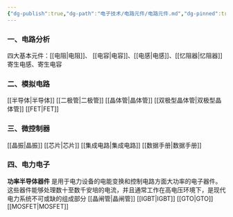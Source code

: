 ```yaml
---
{"dg-publish":true,"dg-path":"电子技术/电路元件/电路元件.md","dg-pinned":true,"permalink":"/电子技术/电路元件/电路元件/","pinned":true,"dgPassFrontmatter":true,"noteIcon":"","created":"2024-05-21T15:20:28.531+08:00","updated":"2025-05-02T01:47:36.620+08:00"}
---
```


### 一、电路分析
四大基本元件：[[电阻\|电阻]]、 [[电容\|电容]]、[[电感\|电感]]、[[忆阻器\|忆阻器]]
寄生电感、寄生电容
### 二、模拟电路
[[半导体\|半导体]]
[[二极管\|二极管]]
[[晶体管\|晶体管]]
[[双极型晶体管\|双极型晶体管]]
[[FET\|FET]]
### 三、微控制器
[[晶振\|晶振]]
[[芯片\|芯片]]
[[集成电路\|集成电路]]
[[数据手册\|数据手册]]
### 四、电力电子
**功率半导体器件**
是用于电力设备的电能变换和控制电路方面大功率的电子器件。这些器件能够处理数十至数千安培的电流，并且通常工作在高电压环境下，是现代电力系统不可或缺的组成部分
[[晶闸管\|晶闸管]]
[[IGBT\|IGBT]]
[[GTO\|GTO]]
[[MOSFET\|MOSFET]]

